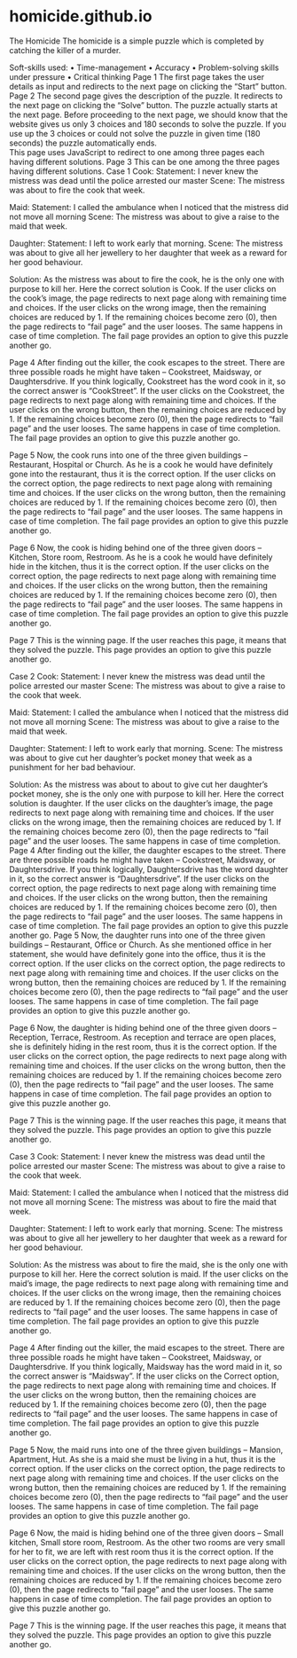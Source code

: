 # homicide.github.io
The Homicide
The homicide is a simple puzzle which is completed by catching the killer of a murder.

Soft-skills used:
•	Time-management
•	Accuracy
•	Problem-solving skills under pressure
•	Critical thinking
Page 1
The first page takes the user details as input and redirects to the next page on clicking the “Start” button.
Page 2
The second page gives the description of the puzzle. It redirects to the next page on clicking the “Solve” button. The puzzle actually starts at the next page. Before proceeding to the next page, we should know that the website gives us only 3 choices and 180 seconds to solve the puzzle. If you use up the 3 choices or could not solve the puzzle in given time (180 seconds) the puzzle automatically ends.  
This page uses JavaScript to redirect to one among three pages each having different solutions.
Page 3
This can be one among the three pages having different solutions.
Case 1
Cook:
Statement: I never knew the mistress was dead until the police arrested our master
Scene: The mistress was about to fire the cook that week.

Maid:
Statement: I called the ambulance when I noticed that the mistress did not move all morning
Scene: The mistress was about to give a raise to the maid that week.

Daughter:
Statement: I left to work early that morning.
Scene: The mistress was about to give all her jewellery to her daughter that week as a reward for her good behaviour.

Solution:
As the mistress was about to fire the cook, he is the only one with purpose to kill her. Here the correct solution is Cook. If the user clicks on the cook’s image, the page redirects to next page along with remaining time and choices.
If the user clicks on the wrong image, then the remaining choices are reduced by 1. If the remaining choices become zero (0), then the page redirects to “fail page” and the user looses. The same happens in case of time completion. The fail page provides an option to give this puzzle another go.

Page 4
After finding out the killer, the cook escapes to the street. There are three possible roads he might have taken – Cookstreet, Maidsway, or Daughtersdrive. If you think logically, Cookstreet has the word cook in it, so the correct answer is “CookStreet”. If the user clicks on the Cookstreet, the page redirects to next page along with remaining time and choices.
If the user clicks on the wrong button, then the remaining choices are reduced by 1. If the remaining choices become zero (0), then the page redirects to “fail page” and the user looses. The same happens in case of time completion. The fail page provides an option to give this puzzle another go.

Page 5
Now, the cook runs into one of the three given buildings – Restaurant, Hospital or Church. As he is a cook he would have definitely gone into the restaurant, thus it is the correct option. If the user clicks on the correct option, the page redirects to next page along with remaining time and choices.
If the user clicks on the wrong button, then the remaining choices are reduced by 1. If the remaining choices become zero (0), then the page redirects to “fail page” and the user looses. The same happens in case of time completion. The fail page provides an option to give this puzzle another go.

Page 6
Now, the cook is hiding behind one of the three given doors – Kitchen,  Store room, Restroom. As he is a cook he would have definitely hide in the kitchen, thus it is the correct option. If the user clicks on the correct option, the page redirects to next page along with remaining time and choices.
If the user clicks on the wrong button, then the remaining choices are reduced by 1. If the remaining choices become zero (0), then the page redirects to “fail page” and the user looses. The same happens in case of time completion. The fail page provides an option to give this puzzle another go.


Page 7
This is the winning page. If the user reaches this page, it means that they solved the puzzle.
This page provides an option to give this puzzle another go.


Case 2
Cook:
Statement: I never knew the mistress was dead until the police arrested our master
Scene: The mistress was about to give a raise to the cook that week.

Maid:
Statement: I called the ambulance when I noticed that the mistress did not move all morning
Scene: The mistress was about to give a raise to the maid that week.

Daughter:
Statement: I left to work early that morning.
Scene: The mistress was about to give cut her daughter’s pocket money that week as a punishment for her bad behaviour.

Solution:
As the mistress was about to about to give cut her daughter’s pocket money, she is the only one with purpose to kill her. Here the correct solution is daughter. If the user clicks on the daughter’s image, the page redirects to next page along with remaining time and choices.
If the user clicks on the wrong image, then the remaining choices are reduced by 1. If the remaining choices become zero (0), then the page redirects to “fail page” and the user looses. The same happens in case of time completion.
Page 4
After finding out the killer, the daughter escapes to the street. There are three possible roads he might have taken – Cookstreet, Maidsway, or Daughtersdrive. If you think logically, Daughtersdrive has the word daughter in it, so the correct answer is “Daughtersdrive”. If the user clicks on the correct option, the page redirects to next page along with remaining time and choices.
If the user clicks on the wrong button, then the remaining choices are reduced by 1. If the remaining choices become zero (0), then the page redirects to “fail page” and the user looses. The same happens in case of time completion. The fail page provides an option to give this puzzle another go.
Page 5
Now, the daughter runs into one of the three given buildings – Restaurant, Office or Church. As she mentioned office in her statement, she would have definitely gone into the office, thus it is the correct option. If the user clicks on the correct option, the page redirects to next page along with remaining time and choices.
If the user clicks on the wrong button, then the remaining choices are reduced by 1. If the remaining choices become zero (0), then the page redirects to “fail page” and the user looses. The same happens in case of time completion. The fail page provides an option to give this puzzle another go.

Page 6
Now, the daughter is hiding behind one of the three given doors – Reception, Terrace, Restroom. As reception and terrace are open places, she is definitely hiding in the rest room, thus it is the correct option. If the user clicks on the correct option, the page redirects to next page along with remaining time and choices.
If the user clicks on the wrong button, then the remaining choices are reduced by 1. If the remaining choices become zero (0), then the page redirects to “fail page” and the user looses. The same happens in case of time completion. The fail page provides an option to give this puzzle another go.


Page 7
This is the winning page. If the user reaches this page, it means that they solved the puzzle.
This page provides an option to give this puzzle another go.

Case 3
Cook:
Statement: I never knew the mistress was dead until the police arrested our master
Scene: The mistress was about to give a raise to the cook that week.

Maid:
Statement: I called the ambulance when I noticed that the mistress did not move all morning
Scene: The mistress was about to fire the maid that week.

Daughter:
Statement: I left to work early that morning.
Scene: The mistress was about to give all her jewellery to her daughter that week as a reward for her good behaviour.

Solution:
As the mistress was about to fire the maid, she is the only one with purpose to kill her. Here the correct solution is maid. If the user clicks on the maid’s image, the page redirects to next page along with remaining time and choices.
If the user clicks on the wrong image, then the remaining choices are reduced by 1. If the remaining choices become zero (0), then the page redirects to “fail page” and the user looses. The same happens in case of time completion.
The fail page provides an option to give this puzzle another go.

Page 4
After finding out the killer, the maid escapes to the street. There are three possible roads he might have taken – Cookstreet, Maidsway, or Daughtersdrive. If you think logically, Maidsway has the word maid in it, so the correct answer is “Maidsway”. If the user clicks on the Correct option, the page redirects to next page along with remaining time and choices.
If the user clicks on the wrong button, then the remaining choices are reduced by 1. If the remaining choices become zero (0), then the page redirects to “fail page” and the user looses. The same happens in case of time completion. The fail page provides an option to give this puzzle another go.

Page 5
Now, the maid runs into one of the three given buildings – Mansion, Apartment, Hut. As she is a maid she must be living in a hut, thus it is the correct option. If the user clicks on the correct option, the page redirects to next page along with remaining time and choices.
If the user clicks on the wrong button, then the remaining choices are reduced by 1. If the remaining choices become zero (0), then the page redirects to “fail page” and the user looses. The same happens in case of time completion. The fail page provides an option to give this puzzle another go.

Page 6
Now, the maid is hiding behind one of the three given doors – Small kitchen, Small store room, Restroom. As the other two rooms are very small for her to fit, we are left with rest room thus it is the correct option. If the user clicks on the correct option, the page redirects to next page along with remaining time and choices.
If the user clicks on the wrong button, then the remaining choices are reduced by 1. If the remaining choices become zero (0), then the page redirects to “fail page” and the user looses. The same happens in case of time completion. The fail page provides an option to give this puzzle another go.


Page 7
This is the winning page. If the user reaches this page, it means that they solved the puzzle.
This page provides an option to give this puzzle another go.


